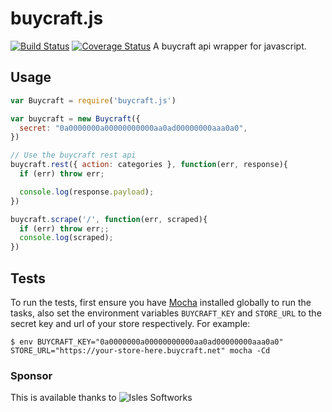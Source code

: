 # buycraft.js
[![Build Status](https://travis-ci.org/SevereOverfl0w/buycraft.js.svg?branch=master)](https://travis-ci.org/SevereOverfl0w/buycraft.js)
[![Coverage Status](https://img.shields.io/coveralls/SevereOverfl0w/buycraft.js.svg)](https://coveralls.io/r/SevereOverfl0w/buycraft.js)
A buycraft api wrapper for javascript.

## Usage
```javascript
var Buycraft = require('buycraft.js')

var buycraft = new Buycraft({
  secret: "0a0000000a00000000000aa0ad00000000aaa0a0",
})

// Use the buycraft rest api
buycraft.rest({ action: categories }, function(err, response){
  if (err) throw err;

  console.log(response.payload);
})

buycraft.scrape('/', function(err, scraped){
  if (err) throw err;;
  console.log(scraped);
})
```

## Tests
To run the tests, first ensure you have [Mocha](http://mochajs.org/) installed
globally to run the tasks, also set the environment variables `BUYCRAFT_KEY`
and `STORE_URL` to the secret key and url of your store respectively.
For example:

```
$ env BUYCRAFT_KEY="0a0000000a00000000000aa0ad00000000aaa0a0" STORE_URL="https://your-store-here.buycraft.net" mocha -Cd
```

### Sponsor
This is available thanks to
![Isles Softworks](http://i.imgur.com/cO2IN85.png)
